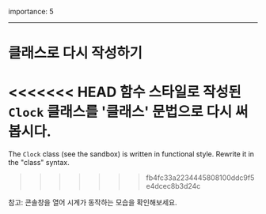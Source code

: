 importance: 5

---

# 클래스로 다시 작성하기

<<<<<<< HEAD
함수 스타일로 작성된 `Clock` 클래스를 '클래스' 문법으로 다시 써봅시다.
=======
The `Clock` class (see the sandbox) is written in functional style. Rewrite it in the "class" syntax.
>>>>>>> fb4fc33a2234445808100ddc9f5e4dcec8b3d24c

참고: 콘솔창을 열어 시계가 동작하는 모습을 확인해보세요.
